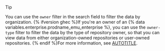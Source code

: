 > [!TIP]
> You can use the `owner` filter in the search field to filter the data by organization. {% ifversion ghec %}If you're an owner of an {% data variables.enterprise.prodname_emu_enterprise %}, you can use the `owner-type` filter to filter the data by the type of repository owner, so that you can view data from either organization-owned repositories or user-owned repositories. {% endif %}For more information, see [AUTOTITLE](/code-security/security-overview/filtering-alerts-in-security-overview#repository-owner-name-and-type-filters).
